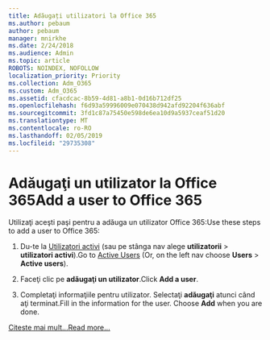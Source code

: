 ```yaml
---
title: Adăugați utilizatori la Office 365
ms.author: pebaum
author: pebaum
manager: mnirkhe
ms.date: 2/24/2018
ms.audience: Admin
ms.topic: article
ROBOTS: NOINDEX, NOFOLLOW
localization_priority: Priority
ms.collection: Adm_O365
ms.custom: Adm_O365
ms.assetid: cfacdcac-8b59-4d81-a8b1-0d16b712df25
ms.openlocfilehash: f6d93a59996009e070438d942afd92204f636abf
ms.sourcegitcommit: 3fd1c87a75450e598de6ea10d9a5937ceaf51d20
ms.translationtype: MT
ms.contentlocale: ro-RO
ms.lasthandoff: 02/05/2019
ms.locfileid: "29735308"
---
```

# <a name="add-a-user-to-office-365"></a><span data-ttu-id="e3fa6-102">Adăugaţi un utilizator la Office 365</span><span class="sxs-lookup"><span data-stu-id="e3fa6-102">Add a user to Office 365</span></span>

<span data-ttu-id="e3fa6-103">Utilizaţi aceşti paşi pentru a adăuga un utilizator Office 365:</span><span class="sxs-lookup"><span data-stu-id="e3fa6-103">Use these steps to add a user to Office 365:</span></span>
  
1. <span data-ttu-id="e3fa6-104">Du-te la [Utilizatori activi](https://portal.office.com/adminportal/home.aspx#/users) (sau pe stânga nav alege **utilizatorii** \> **utilizatori activi**).</span><span class="sxs-lookup"><span data-stu-id="e3fa6-104">Go to [Active Users](https://portal.office.com/adminportal/home.aspx#/users) (Or, on the left nav choose **Users** \> **Active users**).</span></span>
    
2. <span data-ttu-id="e3fa6-105">Faceţi clic pe **adăugaţi un utilizator**.</span><span class="sxs-lookup"><span data-stu-id="e3fa6-105">Click **Add a user**.</span></span>
    
3. <span data-ttu-id="e3fa6-p101">Completaţi informaţiile pentru utilizator. Selectaţi **adăugaţi** atunci când aţi terminat.</span><span class="sxs-lookup"><span data-stu-id="e3fa6-p101">Fill in the information for the user. Choose **Add** when you are done.</span></span> 
    
[<span data-ttu-id="e3fa6-108">Citeste mai mult...</span><span class="sxs-lookup"><span data-stu-id="e3fa6-108">Read more...</span></span>](https://support.office.com/article/1970f7d6-03b5-442f-b385-5880b9c256ec)
  

